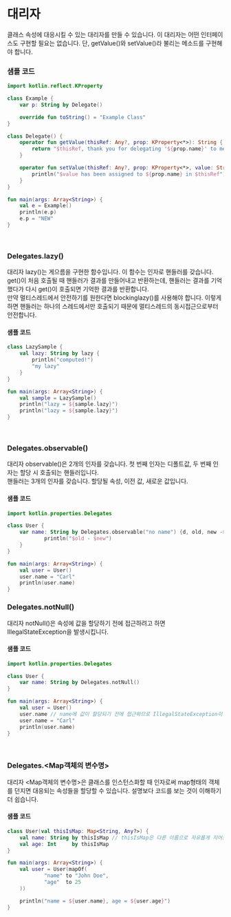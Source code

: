 # 대리자
클래스 속성에 대응시킬 수 있는 대리자를 만들 수 있습니다. 이 대리자는 어떤 인터페이스도 구현할 필요는 없습니다. 단, getValue()와 setValue()라 불리는 메소드를 구현해야 합니다.

### 샘플 코드
```kotlin
import kotlin.reflect.KProperty

class Example {
    var p: String by Delegate()

    override fun toString() = "Example Class"
}

class Delegate() {
    operator fun getValue(thisRef: Any?, prop: KProperty<*>): String {
        return "$thisRef, thank you for delegating '${prop.name}' to me!"
    }

    operator fun setValue(thisRef: Any?, prop: KProperty<*>, value: String) {
        println("$value has been assigned to ${prop.name} in $thisRef")
    }
}

fun main(args: Array<String>) {
    val e = Example()
    println(e.p)
    e.p = "NEW"
}
```
<br>

### Delegates.lazy()
대리자 lazy()는 게으름을 구현한 함수입니다. 이 함수는 인자로 핸들러를 갖습니다. get()이 처음 호출될 때 핸들러가 결과를 만들어내고 반환하는데, 핸들러는 결과를 기억했다가 다시 get()이 호출되면 기억한 결과를 반환합니다.<br>
만약 멀티스레드에서 안전하기를 원한다면 blockinglazy()를 사용해야 합니다. 이렇게 하면 핸들러는 하나의 스레드에서만 호출되기 때문에 멀티스레드의 동시접근으로부터 안전합니다.

#### 샘플 코드
```kotlin
class LazySample {
    val lazy: String by lazy {
        println("computed!")
        "my lazy"
    }
}

fun main(args: Array<String>) {
    val sample = LazySample()
    println("lazy = ${sample.lazy}")
    println("lazy = ${sample.lazy}")
}
```
<br>

### Delegates.observable()
대리자 observable()은 2개의 인자를 갖습니다. 첫 번째 인자는 디폴트값, 두 번째 인자는 할당 시 호출되는 핸들러입니다.<br>
핸들러는 3개의 인자를 갖습니다. 할당될 속성, 이전 값, 새로운 값입니다. 

#### 샘플 코드
```kotlin
import kotlin.properties.Delegates

class User {
    var name: String by Delegates.observable("no name") {d, old, new ->
        	println("$old - $new")
    }
}

fun main(args: Array<String>) {
    val user = User()
    user.name = "Carl"
    println(user.name)
}
````

### Delegates.notNull()
대리자 notNull()은 속성에 값을 할당하기 전에 접근하려고 하면 IllegalStateException을 발생시킵니다.

#### 샘플 코드
```kotlin
import kotlin.properties.Delegates

class User {
    var name: String by Delegates.notNull()
}

fun main(args: Array<String>) {
    val user = User()
    user.name // name에 값이 할당되기 전에 접근하므로 IllegalStateException이 발생합니다.
    user.name = "Carl"
    println(user.name)
}
```
<br>

### Delegates.<Map객체의 변수명>
대리자 <Map객체의 변수명>은 클래스를 인스턴스화할 때 인자로써 map형태의 객체를 던지면 대응되는 속성들을 할당할 수 있습니다. 설명보다 코드를 보는 것이 이해하기 더 쉽습니다.

#### 샘플 코드 
```kotlin
class User(val thisIsMap: Map<String, Any?>) {
    val name: String by thisIsMap // thisIsMap은 다른 이름으로 자유롭게 지어도 됩니다.
    val age: Int     by thisIsMap
}

fun main(args: Array<String>) {
    val user = User(mapOf(
            "name" to "John Doe",
            "age"  to 25
    ))

    println("name = ${user.name}, age = ${user.age}")
}
```
